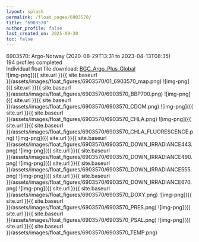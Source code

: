 ```yaml
---
layout: splash
permalink: /float_pages/6903570/
title: "6903570"
author_profile: false
last_created_on: 2025-09-30
toc: false
---
```

 
6903570: Argo-Norway (2020-08-29T13:31 to 2023-04-13T08:35)\
194 profiles completed\
Individual float file download: [BGC_Argo_Plus_Global](https://ftp.soest.hawaii.edu/bgc_argo_plus/Individual_Floats/outliers_removed/6903570_Sprof_processed.nc)\
![img-png]({{ site.url }}{{ site.baseurl }}/assets/images/float_figures/6903570/01_6903570_map.png)
![img-png]({{ site.url }}{{ site.baseurl }}/assets/images/float_figures/6903570/6903570_BBP700.png)
![img-png]({{ site.url }}{{ site.baseurl }}/assets/images/float_figures/6903570/6903570_CDOM.png)
![img-png]({{ site.url }}{{ site.baseurl }}/assets/images/float_figures/6903570/6903570_CHLA.png)
![img-png]({{ site.url }}{{ site.baseurl }}/assets/images/float_figures/6903570/6903570_CHLA_FLUORESCENCE.png)
![img-png]({{ site.url }}{{ site.baseurl }}/assets/images/float_figures/6903570/6903570_DOWN_IRRADIANCE443.png)
![img-png]({{ site.url }}{{ site.baseurl }}/assets/images/float_figures/6903570/6903570_DOWN_IRRADIANCE490.png)
![img-png]({{ site.url }}{{ site.baseurl }}/assets/images/float_figures/6903570/6903570_DOWN_IRRADIANCE555.png)
![img-png]({{ site.url }}{{ site.baseurl }}/assets/images/float_figures/6903570/6903570_DOWN_IRRADIANCE670.png)
![img-png]({{ site.url }}{{ site.baseurl }}/assets/images/float_figures/6903570/6903570_DOXY.png)
![img-png]({{ site.url }}{{ site.baseurl }}/assets/images/float_figures/6903570/6903570_PRES.png)
![img-png]({{ site.url }}{{ site.baseurl }}/assets/images/float_figures/6903570/6903570_PSAL.png)
![img-png]({{ site.url }}{{ site.baseurl }}/assets/images/float_figures/6903570/6903570_TEMP.png)
